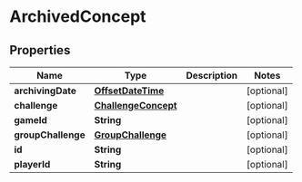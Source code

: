 
# ArchivedConcept

## Properties
Name | Type | Description | Notes
------------ | ------------- | ------------- | -------------
**archivingDate** | [**OffsetDateTime**](OffsetDateTime.md) |  |  [optional]
**challenge** | [**ChallengeConcept**](ChallengeConcept.md) |  |  [optional]
**gameId** | **String** |  |  [optional]
**groupChallenge** | [**GroupChallenge**](GroupChallenge.md) |  |  [optional]
**id** | **String** |  |  [optional]
**playerId** | **String** |  |  [optional]



